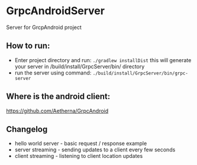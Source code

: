 # GrpcAndroidServer
Server for GrcpAndroid project


## How to run:

 - Enter project directory and run:
   `./gradlew installDist`
   this will generate your server in /build/install/GrpcServer/bin/ directory
 - run the server using command:
   `./build/install/GrpcServer/bin/grpc-server`

## Where is the android client:

https://github.com/Aetherna/GrpcAndroid


## Changelog

- hello world server - basic request / response example
- server streaming - sending updates to a client every few seconds
- client streaming - listening to client location updates
